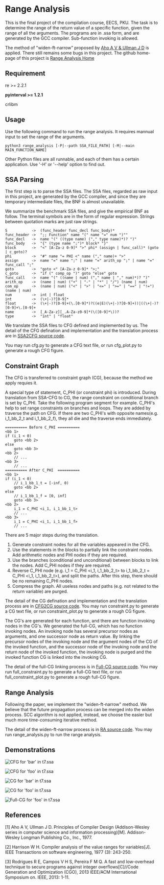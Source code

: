 # Range Analysis

This is the final project of the compilation course, EECS, PKU. The task is to determine the range of the return value of a specific function, given the range of all the arguments. The programs are in .ssa form, and are generated by the GCC compiler. Sub-function invoking is allowed.

The method of "widen-ft-narrow" proposed by [Aho A V & Ullman J D](https://github.com/LC-John/RangeAnalysis/reference/Aho_A_V_Ullman_J_D.pdf) is applied. There still remains some bugs in this project. The github home-page of this project is [Range Analysis Home](https://github.com/LC-John/RangeAnalysis)

## Requirement

re >= 2.2.1

**pyinterval >= 1.2.1**

crlibm

## Usage

Use the following command to run the range analysis. It requires mannual input to set the range of the arguments.

```
python3 range_analysis [-P|--path SSA_FILE_PATH] [-M|--main MAIN_FUNCTION_NAME]
```

Other Python files are all runnable, and each of them has a certain application. Use '-H' or '--help' option to find out.

## SSA Parsing

The first step is to parse the SSA files. The SSA files, regarded as raw input in this project, are generated by the GCC compiler, and since they are temporary intermediate files, the BNF is almost unavailable. 

We summarize the benchmark SSA files, and give the empirical BNF as follow. The terminal symbols are in the form of regular expression. Strings between quotation marks are just raw strings.

```
S           ->  (func_header func_decl func_body)*
func_header ->  ";; Function" name "(" name "=" num ")"" 
func_decl   ->  name "(" ((type name) ("," type name)*)? ")"
func_body   ->  "{" (type name ";")* block* "}"
block       ->  "<" [A-Za-z 0-9]* ">" phi* (assign | func_call)* (goto | c_goto)?
phi         ->  "#" name "= PHI <" name ("," name)+ ">"
assign      ->  name "=" name ";" | name "=" arith_op ";" | name "=" func_call ";"
goto        ->  "goto <" [A-Za-z 0-9]* ">;"
c_goto      ->  "if (" comp_op ")" goto "else" goto
func_call   ->  name "(" ((name | num) ("," name | "," num)*)? ")"
arith_op    ->  (name | num) ("+" | "-" | "*" | "/") (name | num)
com_op      ->  (name | num) ("<" | ">" | "<=" | ">=" | "==" | "!=") (name | num)
num         ->  int | float
int         ->  (\+|-)?[0-9]*
float       ->  (\+|-)?[0-9]+(\.[0-9]*)?((e|E)(\+|-)?[0-9]+))|((\+|-)?[0-9]+\.[0-9]+
name        ->  [_A-Za-z][_.A-Za-z0-9]*(\([0-9]*\))?
type        ->  "int" | "float"
```

We translate the SSA files to CFG defined and implemented by us. The detail of the CFG defination and implementation and the translation process are in [SSA2CFG source code](https://github.com/LC-John/RangeAnalysis/blob/master/src/cfg.py).

You may run cfg.py to generate a CFG text file, or run cfg_plot.py to generate a rough CFG figure.

## Constraint Graph

The CFG is transferred to constraint graph (CG), because the method we apply requies it.

A special type of statement, C_PHI (or constraint phi) is introduced. During translation from SSA-CFG to CG, the range constraint on conditional branch is set by C_PHI. Take the following program segment for example. C_PHI's help to set range constraints on branches and loops. They are added by traverse the path on CFG. If there are two C_PHI's with opposite names(e.g. i_1_bb_2_t and i_1_bb_2_f), they all die and the traverse ends immediately.

```
========== Before C_PHI ==========
<bb 1>
if (i_1 < 0)
	goto <bb 2>
else 
	goto <bb 3>
<bb 2>
	// ...
<bb 3>
	// ...
========== After C_PHI  ==========
<bb 1>
if (i_1 < 0)
	// i_1_bb_1_t = [-inf, 0)
	goto <bb 2>
else 
	// i_1_bb_1_f = [0, inf]
	goto <bb 3>
<bb 2>
	i_1 = C_PHI <i_1, i_1_bb_1_t>
	// ...
<bb 3>
	i_1 = C_PHI <i_1, i_1_bb_1_f>
	// ...
```

There are 5 major steps during the translation.
1. Generate constraint nodes for all the variables appeared in the CFG.
2. Use the statements in the blocks to partially link the constraint nodes. Add arithmetic nodes and PHI nodes if they are required.
3. Use the branches (conditional and unconditional) between blocks to link the nodes. Add C_PHI nodes if they are required.
4. Reverse C_PHI node (e.g. i_1 = C_PHI <i_1, i_1_bb_2_t> to i_1_bb_2_t = C_PHI <i_1, i_1_bb_2_t>), and split the paths. After this step, there should be no remaining C_PHI nodes.
5. Compress the graph. All useless nodes and paths (e.g. not related to the return variable) are purged.

The detail of the CG defination and implementation and the translation process are in [CFG2CG source code](https://github.com/LC-John/RangeAnalysis/blob/master/src/constraint.py). You may run constraint.py to generate a CG text file, or run constraint_plot.py to generate a rough CG figure.

The CG's are generated for each function, and there are function invoking nodes in the CG's. We generated the full-CG, which has no function invoking nodes. An invoking node has several precursor nodes as arguments, and one successor node as return value. By linking the precursor nodes of the invoking node and the argument nodes of the CG of the invoked function, and the successor node of the invoking node and the return node of the invoked function, the invoking node is purged and the invoked function CG is linked into the invoking CG.

The detail of the full-CG linking process is in [Full-CG source code](https://github.com/LC-John/RangeAnalysis/blob/master/src/full_constraint.py). You may run full_constraint.py to generate a full-CG text file, or run full_constraint_plot.py to generate a rough full-CG figure.

## Range Analysis

Following the paper, we implement the "widen-ft-narrow" method. We believe that the future propagation process can be merged into the widen process. SCC algorithm is not applied, instead, we choose the easier but much more time-consuming iterative method.

The detail of the widen-ft-narrow process is in [RA source code](https://github.com/LC-John/RangeAnalysis/blob/master/src/range_analysis.py). You may run range_analysis.py to run the range analysis.

## Demonstrations

![CFG for 'bar' in t7.ssa](https://github.com/LC-John/RangeAnalysis/blob/master/img/t7_cfg_bar.png)

![CFG for 'foo' in t7.ssa](https://github.com/LC-John/RangeAnalysis/blob/master/img/t7_cfg_foo.png)

![CG for 'bar' in t7.ssa](https://github.com/LC-John/RangeAnalysis/blob/master/img/t7_cg_bar.png)

![CG for 'foo' in t7.ssa](https://github.com/LC-John/RangeAnalysis/blob/master/img/t7_cg_foo.png)

![Full-CG for 'foo' in t7.ssa](https://github.com/LC-John/RangeAnalysis/blob/master/img/t7_cg_full.png)

## References

[1] Aho A V, Ullman J D. Principles of Compiler Design (Addison-Wesley series in computer science and information processing)[M]. Addison-Wesley Longman Publishing Co., Inc., 1977.

[2] Harrison W H. Compiler analysis of the value ranges for variables[J]. IEEE Transactions on software engineering, 1977 (3): 243-250.

[3] Rodrigues R E, Campos V H S, Pereira F M Q. A fast and low-overhead technique to secure programs against integer overflows[C]//Code Generation and Optimization (CGO), 2013 IEEE/ACM International Symposium on. IEEE, 2013: 1-11.